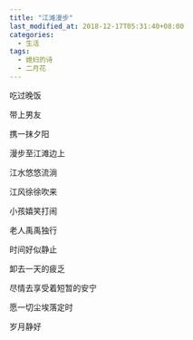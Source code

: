 ```yaml
---
title: "江滩漫步"
last_modified_at: 2018-12-17T05:31:40+08:00
categories:
  - 生活
tags:
  - 媳妇的诗
  - 二月花
---
```


吃过晚饭

带上男友

携一抹夕阳

漫步至江滩边上

江水悠悠流淌

江风徐徐吹来

小孩嬉笑打闹

老人禹禹独行

时间好似静止

卸去一天的疲乏

尽情去享受着短暂的安宁

愿一切尘埃落定时

岁月静好
